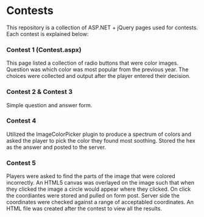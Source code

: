 # Contests

This repository is a collection of ASP.NET + jQuery pages used for contests. Each contest is explained below:

### Contest 1 (Contest.aspx)

This page listed a collection of radio buttons that were color images. Question was which color was most popular from the previous year. The choices were collected and output after the player entered their decision.

### Contest 2 & Contest 3

Simple question and answer form.

### Contest 4

Utilized the ImageColorPicker plugin to produce a spectrum of colors and asked the player to pick the color they found most soothing. Stored the hex as the answer and posted to the server.

### Contest 5

Players were asked to find the parts of the image that were colored incorrectly. An HTML5 canvas was overlayed on the image such that when they clicked the image a circle would appear where they clicked. On click the coordiantes were stored and pulled on form post. Server side the coordinates were checked against a range of acceptabled coordinates. An HTML file was created after the contest to view all the results.
